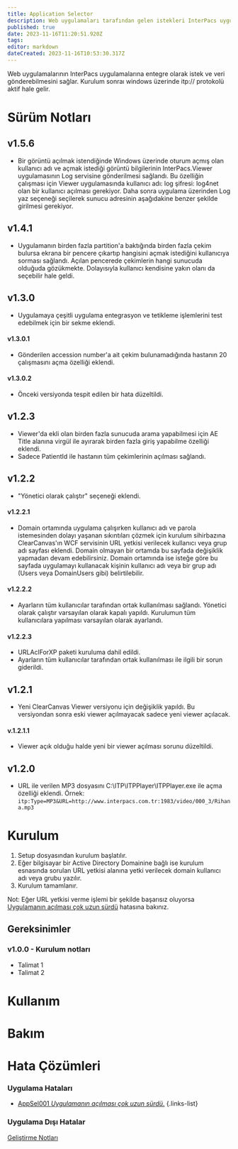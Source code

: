```yaml
---
title: Application Selector
description: Web uygulamaları tarafından gelen istekleri InterPacs uygulamalarına gönderir
published: true
date: 2023-11-16T11:20:51.920Z
tags: 
editor: markdown
dateCreated: 2023-11-16T10:53:30.317Z
---
```


Web uygulamalarının InterPacs uygulamalarına entegre olarak istek ve veri gönderebilmesini sağlar. Kurulum sonraı windows üzerinde itp:// protokolü aktif hale gelir.


# Sürüm Notları
## v1.5.6
- Bir görüntü açılmak istendiğinde Windows üzerinde oturum açmış olan kullanıcı adı ve açmak istediği görüntü bilgilerinin InterPacs.Viewer uygulamasının Log servisine gönderilmesi sağlandı. Bu özelliğin çalışması için Viewer uygulamasında kullanıcı adı: log şifresi: log4net olan bir kullanıcı açılması gerekiyor. Daha sonra uygulama üzerinden Log yaz seçeneği seçilerek sunucu adresinin aşağıdakine benzer şekilde girilmesi gerekiyor.

## v1.4.1
- Uygulamanın birden fazla partition'a baktığında birden fazla çekim bulursa ekrana bir pencere çıkartıp hangisini açmak istediğini kullanıcıya sorması sağlandı. Açılan pencerede çekimlerin hangi sunucuda olduğuda gözükmekte. Dolayısıyla kullanıcı kendisine yakın olanı da seçebilir hale geldi.
## v1.3.0
- Uygulamaya çeşitli uygulama entegrasyon ve tetikleme işlemlerini test edebilmek için bir sekme eklendi.
#### v1.3.0.1
- Gönderilen accession number'a ait çekim bulunamadığında hastanın 20 çalışmasını açma özelliği eklendi.
#### v1.3.0.2
- Önceki versiyonda tespit edilen bir hata düzeltildi.
## v1.2.3
- Viewer'da ekli olan birden fazla sunucuda arama yapabilmesi için AE Title alanına virgül ile ayırarak birden fazla giriş yapabilme özelliği eklendi.
- Sadece PatientId ile hastanın tüm çekimlerinin açılması sağlandı.
## v1.2.2
- "Yönetici olarak çalıştır" seçeneği eklendi.
#### v1.2.2.1
- Domain ortamında uygulama çalışırken kullanıcı adı ve parola istemesinden dolayı yaşanan sıkıntıları çözmek için kurulum sihirbazına ClearCanvas'ın WCF servisinin URL yetkisi verilecek kullanıcı veya grup adı sayfası eklendi. Domain olmayan bir ortamda bu sayfada değişiklik yapmadan devam edebilirsiniz. Domain ortamında ise isteğe göre bu sayfada uygulamayı kullanacak kişinin kullanıcı adı veya bir grup adı (Users veya DomainUsers gibi) belirtilebilir.
#### v1.2.2.2
- Ayarların tüm kullanıcılar tarafından ortak kullanılması sağlandı. Yönetici olarak çalıştır varsayılan olarak kapalı yapıldı. Kurulumun tüm kullanıcılara yapılması varsayılan olarak ayarlandı.
#### v1.2.2.3
- URLAclForXP paketi kuruluma dahil edildi.
- Ayarların tüm kullanıcılar tarafından ortak kullanılması ile ilgili bir sorun giderildi.
## v1.2.1
- Yeni ClearCanvas Viewer versiyonu için değişiklik yapıldı. Bu versiyondan sonra eski viewer açılmayacak sadece yeni viewer açılacak.
#### v.1.2.1.1
- Viewer açık olduğu halde yeni bir viewer açılması sorunu düzeltildi.
## v1.2.0
- URL ile verilen MP3 dosyasını C:\ITP\ITPPlayer\ITPPlayer.exe ile açma özelliği eklendi.
Örnek: `itp:Type=MP3&URL=http://www.interpacs.com.tr:1983/video/000_3/Rihana.mp3`



# Kurulum
1. Setup dosyasından kurulum başlatılır.
2. Eğer bilgisayar bir Active Directory Domainine bağlı ise kurulum esnasında sorulan URL yetkisi alanına yetki verilecek domain kullanıcı adı veya grubu yazılır.
3. Kurulum tamamlanır.

Not: Eğer URL yetkisi verme işlemi bir şekilde başarısız oluyorsa [Uygulamanın açılması çok uzun sürdü](/Hatalar/AppSel001) hatasına bakınız.

## Gereksinimler


### v1.0.0 - Kurulum notları
- Talimat 1
- Talimat 2

# Kullanım

# Bakım

# Hata Çözümleri

### Uygulama Hataları
- [AppSel001 *Uygulamanın açılması çok uzun sürdü.*](/Hatalar/AppSel001)
{.links-list}

### Uygulama Dışı Hatalar

[Geliştirme Notları](/Gelistirme/Uygulama-Adi)